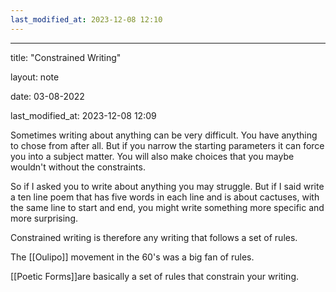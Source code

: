 ```yaml
---
last_modified_at: 2023-12-08 12:10
---
```

---

title: "Constrained Writing"

layout: note

date: 03-08-2022

last_modified_at: 2023-12-08 12:09

Sometimes writing about anything can be very difficult. You have anything to chose from after all. But if you narrow the starting parameters it can force you into a subject matter. You will also make choices that you maybe wouldn't without the constraints.

So if I asked you to write about anything you may struggle. But if I said write a ten line poem that has five words in each line and is about cactuses, with the same line to start and end, you might write something more specific and more surprising.

Constrained writing is therefore any writing that follows a set of rules.

The  [[Oulipo]] movement in the 60's was a big fan of rules.

[[Poetic Forms]]are basically a set of rules that constrain your writing.
